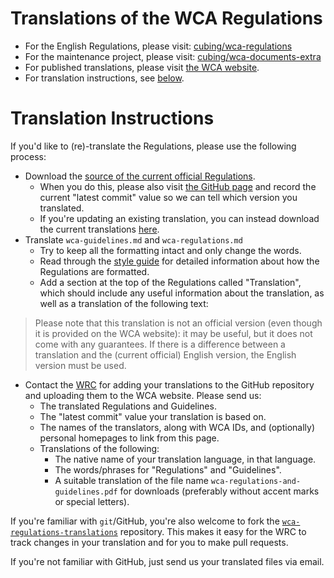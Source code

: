 # Translations of the WCA Regulations

- For the English Regulations, please visit: [cubing/wca-regulations](https://github.com/cubing/wca-regulations)
- For the maintenance project, please visit: [cubing/wca-documents-extra](https://github.com/cubing/wca-documents-extra)
- For published translations, please visit [the WCA website](https://www.worldcubeassociation.org/regulations/translations/).
- For translation instructions, see [below](#translation-instructions).


# Translation Instructions

If you'd like to (re)-translate the Regulations, please use the following process:

- Download the [source of the current official Regulations](https://github.com/cubing/wca-regulations/archive/official.zip).
    - When you do this, please also visit [the GitHub page](https://github.com/cubing/wca-regulations) and record the current "latest commit" value so we can tell which version you translated.
    - If you're updating an existing translation, you can instead download the current translations [here](https://github.com/cubing/wca-regulations-translations/archive/master.zip/).
- Translate `wca-guidelines.md` and `wca-regulations.md`
   - Try to keep all the formatting intact and only change the words.
    - Read through the [style guide](https://github.com/cubing/wca-documents-extra/blob/master/style-guide.md) for detailed information about how the Regulations are formatted.
    - Add a section at the top of the Regulations called "Translation", which should include any useful information about the translation, as well as a translation of the following text:

> Please note that this translation is not an official version (even though it is provided on the WCA website): it may be useful, but it does not come with any guarantees. If there is a difference between a translation and the (current official) English version, the English version must be used.

 - Contact the [WRC](https://www.worldcubeassociation.org/contact/wrc) for adding your translations to the GitHub repository and uploading them to the WCA website. Please send us:
    - The translated Regulations and Guidelines.
    - The "latest commit" value your translation is based on.
    - The names of the translators, along with WCA IDs, and (optionally) personal homepages to link from this page.
    - Translations of the following:
        - The native name of your translation language, in that language.
        - The words/phrases for "Regulations" and "Guidelines".
        - A suitable translation of the file name `wca-regulations-and-guidelines.pdf` for downloads (preferably without accent marks or special letters).

If you're familiar with `git`/GitHub, you're also welcome to fork the [`wca-regulations-translations`](https://github.com/cubing/wca-regulations-translations) repository. This makes it easy for the WRC to track changes in your translation and for you to make pull requests.

If you're not familiar with GitHub, just send us your translated files via email.
